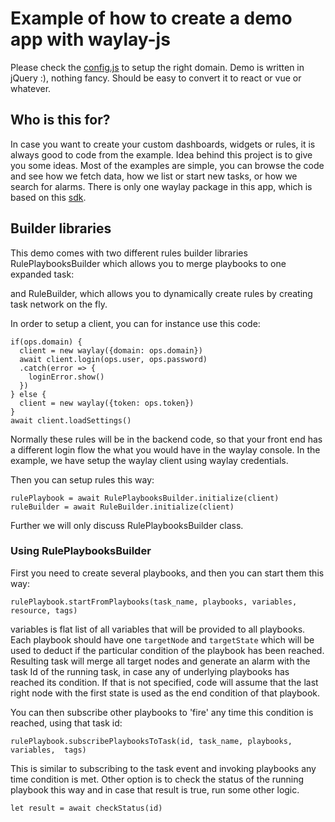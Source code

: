 # Example of how to create a demo app with waylay-js

Please check the [config.js](js/config.js) to setup the right domain.
Demo is written in jQuery :), nothing fancy. Should be easy to convert it to react or vue or whatever.

## Who is this for?

In case you want to create your custom dashboards, widgets or rules, it is always good to code from the example. Idea behind this project is to give you some ideas. Most of the examples are simple, you can browse the code and see how we fetch data, how we list or start new tasks, or how we search for alarms.
There is only one waylay package in this app, which is based on this [sdk](https://sdk.waylay.io/).

## Builder libraries
This demo comes with two different rules builder libraries
RulePlaybooksBuilder which allows you to merge playbooks to one expanded task:

and RuleBuilder, which allows you to dynamically create rules by creating task network on the fly.

In order to setup a client, you can for instance use this code:

```
if(ops.domain) {
  client = new waylay({domain: ops.domain})
  await client.login(ops.user, ops.password)
  .catch(error => {
    loginError.show()
  })
} else {
  client = new waylay({token: ops.token})
}
await client.loadSettings()
```

Normally these rules will be in the backend code, so that your front end has a different login flow
the what you would have in the waylay console. In the example, we have setup the waylay client using
waylay credentials.

Then you can setup rules this way:

```
rulePlaybook = await RulePlaybooksBuilder.initialize(client)
ruleBuilder = await RuleBuilder.initialize(client)
```

Further we will only discuss RulePlaybooksBuilder class.

### Using RulePlaybooksBuilder
First you need to create several playbooks, and then you can start them this way:

```
rulePlaybook.startFromPlaybooks(task_name, playbooks, variables, resource, tags)
```

variables is flat list of all variables that will be provided to all playbooks. Each playbook should have
one `targetNode` and `targetState` which will be used to deduct if the particular condition of the playbook has been
reached. Resulting task will merge all target nodes and generate an alarm with the task Id of the running task, in case any
of underlying playbooks has reached its condition. If that is not specified, code will assume that the last right node with the first
state is used as the end condition of that playbook.

You can then subscribe other playbooks to 'fire' any time this condition is reached, using that task id:

```
rulePlaybook.subscribePlaybooksToTask(id, task_name, playbooks, variables,  tags)
```

This is similar to subscribing to the task event and invoking playbooks any time condition is met. Other option
is to check the status of the running playbook this way and in case that result is true, run some other logic.
```
let result = await checkStatus(id)
```
